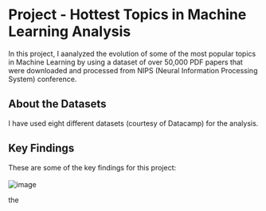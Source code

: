 # Project - Hottest Topics in Machine Learning Analysis

In this project, I aanalyzed the evolution of some of the most popular topics in Machine Learning by using a dataset of over 50,000 PDF papers that were downloaded and processed from NIPS (Neural Information Processing System) conference.


## About the Datasets

I have used eight different datasets (courtesy of Datacamp) for the analysis. 

## Key Findings
These are some of the key findings for this project:
<br> </br>
![image](https://user-images.githubusercontent.com/75243291/202104766-3ed15f00-7b46-4227-94a5-b605324eb8b6.png)

the
